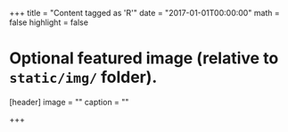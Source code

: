 +++
title = "Content tagged as 'R'"
date = "2017-01-01T00:00:00"
math = false
highlight = false

# Optional featured image (relative to `static/img/` folder).
[header]
image = ""
caption = ""

+++
